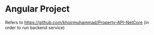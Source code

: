 # Angular Project

Refers to https://github.com/khoirmuhammad/Property-API-NetCore (in order to run backend service)
